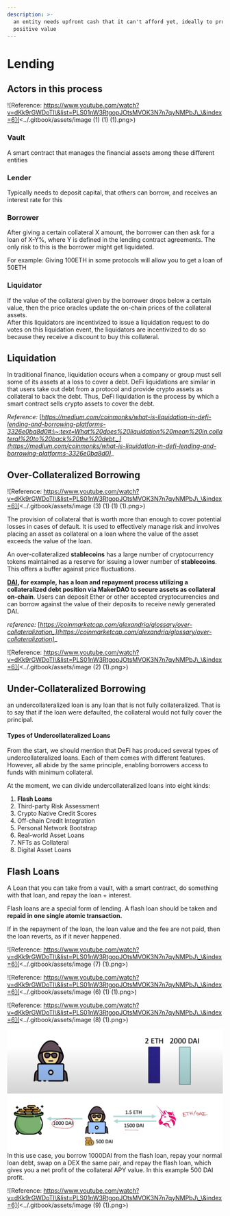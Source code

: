 ```yaml
---
description: >-
  an entity needs upfront cash that it can't afford yet, ideally to produce
  positive value
---
```


# Lending

## Actors in this process

![Reference: https://www.youtube.com/watch?v=dKk9rGWDoTI\&list=PLS01nW3RtgopJOtsMVOK3N7n7qyNMPbJ\_\&index=6](<../.gitbook/assets/image (1) (1) (1).png>)

### Vault

A smart contract that manages the financial assets among these different entities

### Lender

Typically needs to deposit capital, that others can borrow, and receives an interest rate for this

### Borrower

After giving a certain collateral X amount, the borrower can then ask for a loan of X-Y%, where Y is defined in the lending contract agreements. The only risk to this is the borrower might get liquidated.

For example: Giving 100ETH in some protocols will allow you to get a loan of 50ETH

### Liquidator

If the value of the collateral given by the borrower drops below a certain value, then the price oracles update the on-chain prices of the collateral assets.\
After this liquidators are incentivized to issue a liquidation request to do votes on this liquidation event, the liquidators are incentivized to do so because they receive a discount to buy this collateral.

## Liquidation

In traditional finance, liquidation occurs when a company or group must sell some of its assets at a loss to cover a debt. DeFi liquidations are similar in that users take out debt from a protocol and provide crypto assets as collateral to back the debt. Thus, DeFi liquidation is the process by which a smart contract sells crypto assets to cover the debt.

_Reference:_ [_https://medium.com/coinmonks/what-is-liquidation-in-defi-lending-and-borrowing-platforms-3326e0ba8d0#:\~:text=What%20does%20liquidation%20mean%20in,collateral%20to%20back%20the%20debt._](https://medium.com/coinmonks/what-is-liquidation-in-defi-lending-and-borrowing-platforms-3326e0ba8d0)__

## Over-Collateralized Borrowing

![Reference: https://www.youtube.com/watch?v=dKk9rGWDoTI\&list=PLS01nW3RtgopJOtsMVOK3N7n7qyNMPbJ\_\&index=6](<../.gitbook/assets/image (3) (1) (1) (1).png>)

The provision of collateral that is worth more than enough to cover potential losses in cases of default. It is used to effectively manage risk and involves placing an asset as collateral on a loan where the value of the asset exceeds the value of the loan.

An over-collateralized **stablecoins** has a large number of cryptocurrency tokens maintained as a reserve for issuing a lower number of **stablecoins**. This offers a buffer against price fluctuations.

[**DAI**](https://coinmarketcap.com/currencies/multi-collateral-dai/)**, for example, has a loan and repayment process utilizing a collateralized debt position via MakerDAO to secure assets as collateral on-chain**. Users can deposit Ether or other accepted cryptocurrencies and can borrow against the value of their deposits to receive newly generated DAI.&#x20;

_reference:_ [_https://coinmarketcap.com/alexandria/glossary/over-collateralization_](https://coinmarketcap.com/alexandria/glossary/over-collateralization)__

![Reference: https://www.youtube.com/watch?v=dKk9rGWDoTI\&list=PLS01nW3RtgopJOtsMVOK3N7n7qyNMPbJ\_\&index=6](<../.gitbook/assets/image (2) (1).png>)

## Under-Collateralized Borrowing

an undercollateralized loan is any loan that is not fully collateralized. That is to say that if the loan were defaulted, the collateral would not fully cover the principal.

#### Types of Undercollateralized Loans

From the start, we should mention that DeFi has produced several types of undercollateralized loans. Each of them comes with different features. However, all abide by the same principle, enabling borrowers access to funds with minimum collateral.

At the moment, we can divide undercollateralized loans into eight kinds:

1. **Flash Loans**
2. Third-party Risk Assessment
3. Crypto Native Credit Scores
4. Off-chain Credit Integration
5. Personal Network Bootstrap
6. Real-world Asset Loans
7. NFTs as Collateral
8. Digital Asset Loans

## Flash Loans

A Loan that you can take from a vault, with a smart contract, do something with that loan, and repay the loan + interest.

Flash loans are a special form of lending. A flash loan should be taken and **repaid in one single atomic transaction.**

If in the repayment of the loan, the loan value and the fee are not paid, then the loan reverts, as if it never happened.

![Reference: https://www.youtube.com/watch?v=dKk9rGWDoTI\&list=PLS01nW3RtgopJOtsMVOK3N7n7qyNMPbJ\_\&index=6](<../.gitbook/assets/image (7) (1).png>)

![Reference: https://www.youtube.com/watch?v=dKk9rGWDoTI\&list=PLS01nW3RtgopJOtsMVOK3N7n7qyNMPbJ\_\&index=6](<../.gitbook/assets/image (6) (1) (1).png>)

![Reference: https://www.youtube.com/watch?v=dKk9rGWDoTI\&list=PLS01nW3RtgopJOtsMVOK3N7n7qyNMPbJ\_\&index=6](<../.gitbook/assets/image (8) (1).png>)

![](<../.gitbook/assets/image (4) (1).png>)![](<../.gitbook/assets/image (3) (1) (1).png>) In this use case, you borrow 1000DAI from the flash loan, repay your normal loan debt, swap on a DEX the same pair, and repay the flash loan, which gives you a net profit of the collateral APY value. In this example 500 DAI profit.

![Reference: https://www.youtube.com/watch?v=dKk9rGWDoTI\&list=PLS01nW3RtgopJOtsMVOK3N7n7qyNMPbJ\_\&index=6](<../.gitbook/assets/image (9) (1).png>)
